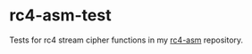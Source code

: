 # rc4-asm-test
Tests for rc4 stream cipher functions in
my [rc4-asm](https://github.com/aelfimow/rc4-asm) repository.
